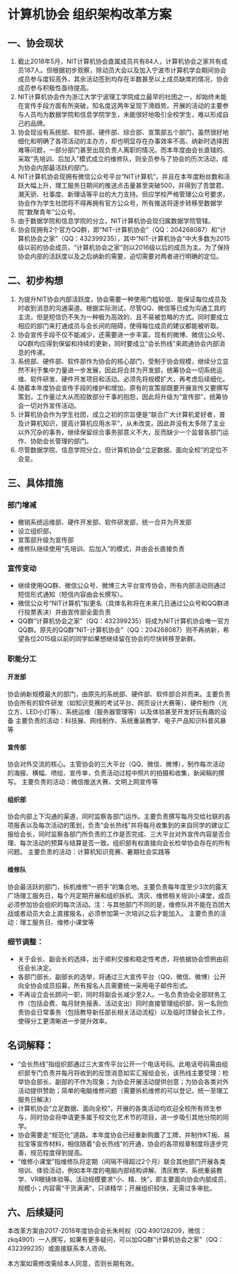 # 计算机协会 组织架构改革方案

## 一、协会现状
1. 截止2018年5月，NIT计算机协会直属成员共有84人，计算机协会之家共有成员187人。但根据初步观察，除动员大会以及加入宁波市计算机学会期间协会成员参与度较高外，其余活动签到均存在半数甚至以上成员缺席的情况，协会成员参与积极性亟待提高。
2. NIT计算机协会作为浙江大学宁波理工学院成立最早的社团之一，却始终未能在宣传手段方面有所突破，知名度这两年呈现下滑趋势。开展的活动的主要参与人员均为数据学院和信息学院学生，未能很好地吸引全校学生，难以形成自己的品牌。
3. 协会现设有系统部、软件部、硬件部、综合部、宣策部五个部门，虽然很好地细化和明确了各项活动的主办方，却也明显存在办事效率不高、纳新时选择困难等问题，一部分部门甚至出现负责人离职的情况。而本年度由会长直辖的、采取“先培训、后加入”模式成立的维修队，则全员参与了协会的历次活动，成为协会内部最活跃的部门。
4. NIT计算机协会现拥有微信公众号平台“NIT计算机”，并且在本年度粉丝数和活跃大幅上升，理工服务日期间的推送点击量甚至突破500，并得到了吾盟君、潮天骄、社事度、新理话等平台的大力支持。但应学校严格管理公众号要求，协会作为学生社团将不得再拥有官方公众号，所有推送将逐步转移至数据学院“数聚青年”公众号。
5. 由于数据学院和信息学院的分立，NIT计算机协会现归属数据学院管辖。
6. 协会现拥有2个官方QQ群，即“NIT-计算机协会”（QQ：204268087）和“计算机协会之家”（QQ：432399235），其中“NIT-计算机协会”中大多数为2015级以前的协会成员，“计算机协会之家”则以2016级以后的成员为主。为了保持协会内部的活跃度以及之后纳新的需要，迫切需要对两者进行明确的定位。

## 二、初步构想
1. 为提升NIT协会内部活跃度，协会需要一种使用门槛较低、能保证每位成员及时收到消息的沟通渠道。根据实际测试，尽管QQ、微信等已成为沟通工具的主流，但是短信仍不失为一种极为高效的、且不易被忽略的方式。同时要成立相应的部门来打通成员与会长间的阻碍，使得每位成员的建议都能被听取。
2. 协会宣传手段不仅不能减少，还需要进一步丰富。现有的微博、微信公众号、QQ群均应得到保留和持续的更新，同时要成立“会长热线”来疏通协会内部消息的传递。
3. 系统部、硬件部、软件部作为协会的核心部门，受制于协会规模，继续分立显然不利于集中力量进一步发展，因此将合并为开发部，统筹协会一切系统运维、软件研发、硬件开发项目和活动。必须先将规模扩大，再考虑后续细化。
4. 随着本年度协会宣传手段的维护和增加，原有的宣策部既要开展宣传又要撰写策划，工作量过大从而招致部分干事的抱怨，因此将升级为“宣传部”，统筹协会一切对外宣传活动。
5. 计算机协会作为学生社团，成立之初的宗旨便是“联合广大计算机爱好者，普及计算机知识，提高计算机应用水平”，从未改变。因此并没有太多除了主业以外冗杂的事务，继续保留综合事务部意义不大，反而缺少一个监督各部门运作、协助会长管理的部门。
6. 尽管数据学院、信息学院分立，但计算机协会“立足数据、面向全校”的定位不会变。

## 三、具体措施
### 部门增减
- 撤销系统运维部、硬件开发部、软件研发部，统一合并为开发部
- 设立组织部，
- 宣策部升级为宣传部
- 维修队继续使用“先培训、后加入”的模式，并由会长直接负责
 
### 宣传变动
- 继续使用QQ群、微信公众号、微博三大平台宣传协会，所有内部活动则通过短信形式通知（短信内容由会长撰写）。
- 微信公众号“NIT计算机”拟更名（具体名称将在未来几日通过公众号和QQ群进行投票表决）并由宣传部全面负责
- QQ群“计算机协会之家”（QQ：432399235）将成为NIT计算机协会唯一官方QQ群。原先的QQ群“NIT-计算机协会”（QQ：204268087）则不再纳新，希望各位2015级以前的同学如果想继续留在协会的尽快转移至新群。
 
### 职能分工
#### 开发部
协会纳新规模最大的部门，由原先的系统部、硬件部、软件部合并而来。主要负责协会所有的软件研发（如知识竞赛的考试平台、网页设计大赛等）、硬件制作（光立方、LED小灯等）、系统运维（服务器管理等）以及体验甚至开发好玩有趣的设备
主要负责的活动：科技展、网线制作、系统重装教学、电子产品知识科普风暴等

#### 宣传部
协会对外交流的核心。主管协会的三大平台（QQ、微信、微博），制作每次活动的海报、横幅、喷绘、宣传单，负责活动过程中照片的拍摄和收集，新闻稿的撰写。
主要负责的活动：微信推送大赛、文明上网宣传等

#### 组织部
协会内部上下沟通的渠道，同时监察各部门运作。主要负责撰写每月交给社联的各项报表以及每次活动的策划，负责“会长热线”并将每月收集到的来自同学的建议汇报给会长，同时监察各部门所负责的工作是否完成、三大平台对外宣传内容是否合理、每次活动的预算与结算是否一致。组织部有权直接向会长检举协会存在的所有问题。
主要负责的活动：计算机知识竞赛、暑期社会实践等

#### 维修队
协会最活跃的部门，拆机维修“一把手”的集合地。主要负责每年度至少3次的露天广场理工服务日，每个月定期开展和组织拆机、清灰、维修相关培训小课堂，成员必须参加协会组织的每次活动。注：与其他部门不同的是，维修队并不能在百团大战或者动员大会上直接报名，必须参加第一次培训之后才能加入。
主要负责的活动：理工服务日、维修小课堂等

### 细节调整：
- 关于会长、副会长的选择，出于顺利交接和稳定性考虑，将依据协会惯例由前任会长决定。
- 各部门部长、副部长的选举，将通过三大宣传平台（QQ、微信、微博）公开向全协会成员招募，所有报名人员需要统一采用电子邮件形式。
- 不再设立会长顾问一职，同时将副会长减少至2人。一名负责协会全部财务工作（包括会费、每月财务报表、活动支出）同时直接管理组织部，另一名则负责协会日常事务（包括教导新任部长相关活动流程）以及临时顶替会长工作，使得分工更清晰进一步提升效率。

## 名词解释：
- “会长热线”指组织部通过三大宣传平台公开一个电话号码。此电话号码需由组织部专门负责并每月将收到的反馈消息如实汇报给会长，该热线主要受理：检举协会部长、副部的不作为现象；为协会开展活动提供创意；为协会各类对外活动提供赞助；简单的电脑维修问题（需要拆机维修的可以登记，统一至理工服务日解决）
- 计算机协会“立足数据、面向全校”，开展的各类活动均欢迎全校所有师生参与，同时协会将申请更多属于校文化艺术节的项目，进一步吸引其他分院的同学。
- 协会需要走“规范化”道路。本年度协会已经重新购置了工牌，并制作KT板、易拉宝等宣传材料，相信随着“会长热线”的开通，协会的各项规章制度将逐步完善，规范程度得到提高。
- “维修小课堂”指维修队将定期（间隔不得超过2个月）联合其他部门开展各类培训、体验活动，例如本年度的电脑内部结构讲解、清灰教学、系统重装教学、VR眼镜体验等。活动规模要求“小、精、快”，即主要面向协会内部成员，规模小；内容需“干货满满”，只讲精华；开展组织较快，无需过多审批。

## 六、后续疑问
本改革方案由2017-2018年度协会会长朱柯权（QQ:490128209，微信：zkq4901）一人撰写，如果有更多疑问，可以加QQ群“计算机协会之家”（QQ：432399235）或直接联系本人咨询。

本方案如需修改需经本人同意，否则长期有效。
